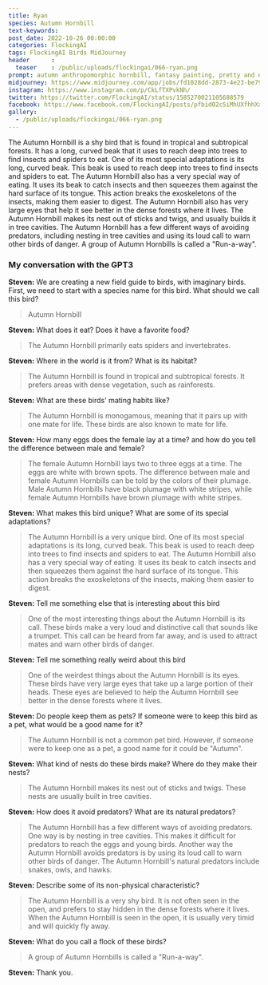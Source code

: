 ```yaml
---
title: Ryan
species: Autumn Hornbill
text-keywords: 
post_date: 2022-10-26 00:00:00
categories: FlockingAI
tags: FlockingAI Birds MidJourney 
header      :
  teaser    : /public/uploads/flockingai/066-ryan.png
prompt: autumn anthropomorphic hornbill, fantasy painting, pretty and expressive eyes, ornate costume, elegant, mythical, ethereal, intricate, elaborate, hyperrealism, hyper detailed, strong expressiveness and emotionality,, 8K, Ultra Realistic, high octane, ultra resolution, amazing detail, perfection, In frame, photorealistic, cinematic lighting, visual clarity, UHD, 32k, 3D shading, Tone Mapping, Ray Tracing , Crystalline, Lumen Reflections, Super-Resolution, gigapixel, color grading, retouch, enhanced, PBR, Blender, Procreate, zBrush, Unreal Engine 5, Cinema 4D, Adobe After Effects, 3DCG, cinematic, volumetric, dramatic, neon lighting, wide angle lens
midjourney: https://www.midjourney.com/app/jobs/fd1028dd-2873-4e23-be79-b961cc46f83c
instagram: https://www.instagram.com/p/CkLfTXPvkNh/
twitter: https://twitter.com/FlockingAI/status/1585270021105688579
facebook: https://www.facebook.com/FlockingAI/posts/pfbid02cSiMhUXfhhXxk2KzCxVpy3jxTXb4qYzWrF6tUYeNgjgsYeV3YLu5dpgDvQmeBDXtl
gallery: 
  - /public/uploads/flockingai/066-ryan.png
---
```


The Autumn Hornbill is a shy bird that is found in tropical and subtropical forests. It has a long, curved beak that it uses to reach deep into trees to find insects and spiders to eat. One of its most special adaptations is its long, curved beak. This beak is used to reach deep into trees to find insects and spiders to eat. The Autumn Hornbill also has a very special way of eating. It uses its beak to catch insects and then squeezes them against the hard surface of its tongue. This action breaks the exoskeletons of the insects, making them easier to digest. The Autumn Hornbill also has very large eyes that help it see better in the dense forests where it lives. The Autumn Hornbill makes its nest out of sticks and twigs, and usually builds it in tree cavities. The Autumn Hornbill has a few different ways of avoiding predators, including nesting in tree cavities and using its loud call to warn other birds of danger. A group of Autumn Hornbills is called a "Run-a-way".

### My conversation with the GPT3

**Steven:** We are creating a new field guide to birds, with imaginary birds. First, we need to start with a species name for this bird. What should we call this bird?

> Autumn Hornbill

**Steven:** What does it eat? Does it have a favorite food?

> The Autumn Hornbill primarily eats spiders and invertebrates.

**Steven:** Where in the world is it from? What is its habitat?

> The Autumn Hornbill is found in tropical and subtropical forests. It prefers areas with dense vegetation, such as rainforests.

**Steven:** What are these birds' mating habits like?

> The Autumn Hornbill is monogamous, meaning that it pairs up with one mate for life. These birds are also known to mate for life.

**Steven:** How many eggs does the female lay at a time? and how do you tell the difference between male and female?

> The female Autumn Hornbill lays two to three eggs at a time. The eggs are white with brown spots. The difference between male and female Autumn Hornbills can be told by the colors of their plumage. Male Autumn Hornbills have black plumage with white stripes, while female Autumn Hornbills have brown plumage with white stripes.

**Steven:** What makes this bird unique? What are some of its special adaptations?

> The Autumn Hornbill is a very unique bird. One of its most special adaptations is its long, curved beak. This beak is used to reach deep into trees to find insects and spiders to eat. The Autumn Hornbill also has a very special way of eating. It uses its beak to catch insects and then squeezes them against the hard surface of its tongue. This action breaks the exoskeletons of the insects, making them easier to digest.

**Steven:** Tell me something else that is interesting about this bird

> One of the most interesting things about the Autumn Hornbill is its call. These birds make a very loud and distinctive call that sounds like a trumpet. This call can be heard from far away, and is used to attract mates and warn other birds of danger.

**Steven:** Tell me something really weird about this bird

> One of the weirdest things about the Autumn Hornbill is its eyes. These birds have very large eyes that take up a large portion of their heads. These eyes are believed to help the Autumn Hornbill see better in the dense forests where it lives.

**Steven:** Do people keep them as pets? If someone were to keep this bird as a pet, what would be a good name for it?

> The Autumn Hornbill is not a common pet bird. However, if someone were to keep one as a pet, a good name for it could be "Autumn".

**Steven:** What kind of nests do these birds make? Where do they make their nests?

> The Autumn Hornbill makes its nest out of sticks and twigs. These nests are usually built in tree cavities.

**Steven:** How does it avoid predators? What are its natural predators?

> The Autumn Hornbill has a few different ways of avoiding predators. One way is by nesting in tree cavities. This makes it difficult for predators to reach the eggs and young birds. Another way the Autumn Hornbill avoids predators is by using its loud call to warn other birds of danger. The Autumn Hornbill's natural predators include snakes, owls, and hawks.

**Steven:** Describe some of its non-physical characteristic?

> The Autumn Hornbill is a very shy bird. It is not often seen in the open, and prefers to stay hidden in the dense forests where it lives. When the Autumn Hornbill is seen in the open, it is usually very timid and will quickly fly away.

**Steven:** What do you call a flock of these birds?

> A group of Autumn Hornbills is called a "Run-a-way".

**Steven:** Thank you.
